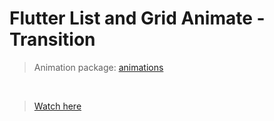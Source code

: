 # Flutter List and Grid Animate - Transition
> Animation package: [animations](https://pub.dev/packages/animations#:~:text=The%20shared%20axis%20pattern%20is,transitions%20along%20the%20x%2Daxis)

</br>

> [Watch here](https://youtu.be/tAuB7xYbuAk)
